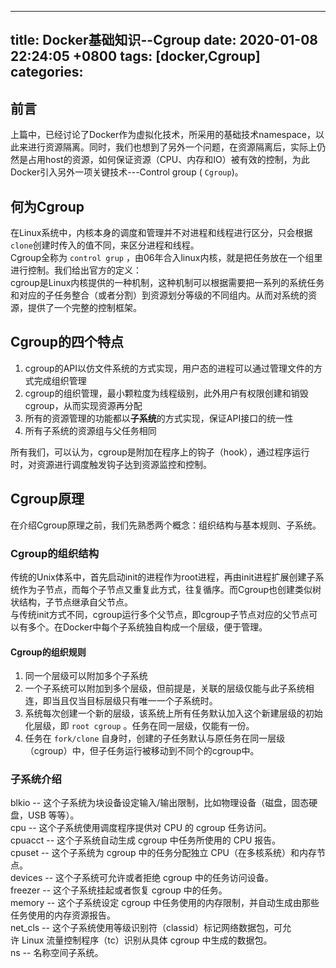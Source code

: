 
---
title: Docker基础知识--Cgroup
date: 2020-01-08 22:24:05 +0800
tags: [docker,Cgroup]
categories: 
---
<a name="JddnB"></a>
## 前言
上篇中，已经讨论了Docker作为虚拟化技术，所采用的基础技术namespace，以此来进行资源隔离。同时，我们也想到了另外一个问题，在资源隔离后，实际上仍然是占用host的资源，如何保证资源（CPU、内存和IO）被有效的控制，为此Docker引入另外一项关键技术---Control group ( `Cgroup`)。
<a name="RUUyP"></a>
## 何为Cgroup
在Linux系统中，内核本身的调度和管理并不对进程和线程进行区分，只会根据`clone`创建时传入的值不同，来区分进程和线程。<br />Cgroup全称为 `control grup` ，由06年合入linux内核，就是把任务放在一个组里进行控制。我们给出官方的定义：<br />cgroup是Linux内核提供的一种机制，这种机制可以根据需要把一系列的系统任务和对应的子任务整合（或者分割）到资源划分等级的不同组内。从而对系统的资源，提供了一个完整的控制框架。
<a name="TwlUt"></a>
## Cgroup的四个特点

1. cgroup的API以仿文件系统的方式实现，用户态的进程可以通过管理文件的方式完成组织管理
1. cgroup的组织管理，最小颗粒度为线程级别，此外用户有权限创建和销毁cgroup，从而实现资源再分配
1. 所有的资源管理的功能都以**子系统**的方式实现，保证API接口的统一性
1. 所有子系统的资源组与父任务相同

所有我们，可以认为，cgroup是附加在程序上的钩子（hook），通过程序运行时，对资源进行调度触发钩子达到资源监控和控制。

<a name="W4If8"></a>
## Cgroup原理
在介绍Cgroup原理之前，我们先熟悉两个概念：组织结构与基本规则、子系统。
<a name="HbJbH"></a>
### Cgroup的组织结构
传统的Unix体系中，首先启动init的进程作为root进程，再由init进程扩展创建子系统作为子节点，而每个子节点又重复此方式，往复循序。而Cgroup也创建类似树状结构，子节点继承自父节点。<br />与传统init方式不同，cgroup运行多个父节点，即cgroup子节点对应的父节点可以有多个。在Docker中每个子系统独自构成一个层级，便于管理。
<a name="mN4zx"></a>
#### Cgroup的组织规则

1. 同一个层级可以附加多个子系统
1. 一个子系统可以附加到多个层级，但前提是，关联的层级仅能与此子系统相连，即当且仅当目标层级只有唯一一个子系统时。
1. 系统每次创建一个新的层级，该系统上所有任务默认加入这个新建层级的初始化层级，即 `root cgroup` 。任务在同一层级，仅能有一份。
1. 任务在 `fork/clone` 自身时，创建的子任务默认与原任务在同一层级（cgroup）中，但子任务运行被移动到不同个的cgroup中。
<a name="1CXfE"></a>
### 子系统介绍
blkio -- 这个子系统为块设备设定输入/输出限制，比如物理设备（磁盘，固态硬盘，USB 等等）。<br />cpu -- 这个子系统使用调度程序提供对 CPU 的 cgroup 任务访问。<br />cpuacct -- 这个子系统自动生成 cgroup 中任务所使用的 CPU 报告。<br />cpuset -- 这个子系统为 cgroup 中的任务分配独立 CPU（在多核系统）和内存节点。<br />devices -- 这个子系统可允许或者拒绝 cgroup 中的任务访问设备。<br />freezer -- 这个子系统挂起或者恢复 cgroup 中的任务。<br />memory -- 这个子系统设定 cgroup 中任务使用的内存限制，并自动生成由那些任务使用的内存资源报告。<br />net_cls -- 这个子系统使用等级识别符（classid）标记网络数据包，可允许 Linux 流量控制程序（tc）识别从具体 cgroup 中生成的数据包。<br />ns -- 名称空间子系统。





